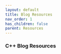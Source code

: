 ```yaml
---
layout: default
title: Blog Resources
nav_order: 1
has_children: false
parent: Resources
---
```

### C++ Blog Resources
